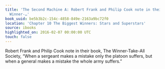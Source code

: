 ```yaml
---
title: 'The Second Machine A: Robert Frank and Philip Cook note in their book, The
  Winner-…'
book_uuid: be5b3b2c-154c-4858-849e-2163a9bc72f0
location: 'Chapter 10 The Biggest Winners: Stars and Superstars'
source: ibooks
highlighted_on: 2016-02-07 00:00:00 UTC
touch: false
---
```


Robert Frank and Philip Cook note in their book, The Winner-Take-All Society, “When a sergeant makes a mistake only the platoon suffers, but when a general makes a mistake the whole army suffers.”